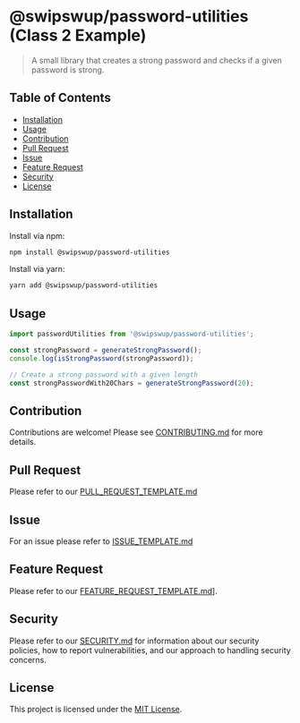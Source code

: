 # @swipswup/password-utilities (Class 2 Example)

> A small library that creates a strong password and checks if a given password is strong.

## Table of Contents

- [Installation](#installation)
- [Usage](#usage)
- [Contribution](#contribution)
- [Pull Request](#pull-request)
- [Issue](#issue)
- [Feature Request](#feature-request)
- [Security](#security)
- [License](#license)

## Installation

Install via npm:

```bash
npm install @swipswup/password-utilities
```
Install via yarn:

```bash
yarn add @swipswup/password-utilities
```

## Usage

```js
import passwordUtilities from '@swipswup/password-utilities';

const strongPassword = generateStrongPassword();
console.log(isStrongPassword(strongPassword));

// Create a strong password with a given length
const strongPasswordWith20Chars = generateStrongPassword(20);
```

## Contribution

Contributions are welcome! Please see [CONTRIBUTING.md](./CONTRIBUTING.md) for more details.

## Pull Request
Please refer to our [PULL_REQUEST_TEMPLATE.md](./PULL_REQUEST_TEMPLATE.md)

## Issue
For an issue please refer to [ISSUE_TEMPLATE.md](./ISSUE_TEMPLATE.md)

## Feature Request
Please refer to our [FEATURE_REQUEST_TEMPLATE.md](./FEATURE_REQUEST_TEMPLATE.md)].

## Security

Please refer to our [SECURITY.md](./SECURITY.md) for information about our security policies, how to report vulnerabilities, and our approach to handling security concerns.

## License

This project is licensed under the [MIT License](./LICENSE.md).


